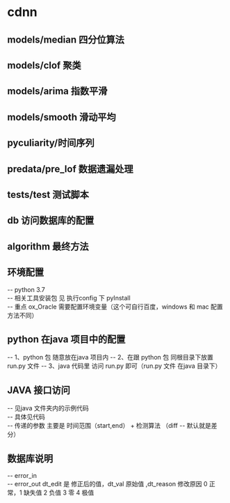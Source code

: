 # cdnn
## models/median 四分位算法
  
## models/clof 聚类

## models/arima 指数平滑

## models/smooth 滑动平均

## pyculiarity/时间序列 

## predata/pre_lof 数据遗漏处理

## tests/test 测试脚本

## db 访问数据库的配置

## algorithm 最终方法


## 环境配置
 -- python 3.7  <br>
 -- 相关工具安装包 见 执行config 下 pyInstall <br>
 -- 重点 ox_Oracle 需要配置环境变量（这个可自行百度，windows 和 mac 配置方法不同）<br>
 
## python 在java 项目中的配置
 -- 1、python 包 随意放在java 项目内
 -- 2、在跟 python 包 同根目录下放置 run.py 文件
 -- 3、java 代码里 访问 run.py 即可（run.py 文件 在java 目录下）

## JAVA 接口访问
 -- 见java 文件夹内的示例代码 <br>
 -- 具体见代码 <br>
 -- 传递的参数 主要是 时间范围（start,end） + 检测算法 （diff -- 默认就是差分）

## 数据库说明
 -- error_in  <br>
 -- error_out  dt_edit 是 修正后的值，dt_val 原始值 ,dt_reason 修改原因 0 正常，1 缺失值 2 负值 3 零 4 极值






